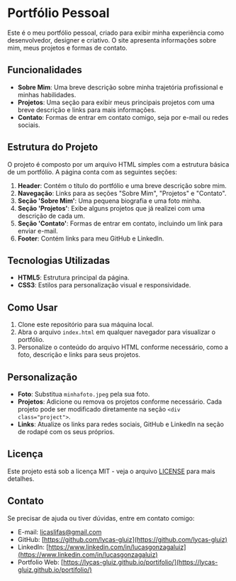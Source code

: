 # Portfólio Pessoal

Este é o meu portfólio pessoal, criado para exibir minha experiência como desenvolvedor, designer e criativo. O site apresenta informações sobre mim, meus projetos e formas de contato.

## Funcionalidades

- **Sobre Mim**: Uma breve descrição sobre minha trajetória profissional e minhas habilidades.
- **Projetos**: Uma seção para exibir meus principais projetos com uma breve descrição e links para mais informações.
- **Contato**: Formas de entrar em contato comigo, seja por e-mail ou redes sociais.

## Estrutura do Projeto

O projeto é composto por um arquivo HTML simples com a estrutura básica de um portfólio. A página conta com as seguintes seções:

1. **Header**: Contém o título do portfólio e uma breve descrição sobre mim.
2. **Navegação**: Links para as seções "Sobre Mim", "Projetos" e "Contato".
3. **Seção 'Sobre Mim'**: Uma pequena biografia e uma foto minha.
4. **Seção 'Projetos'**: Exibe alguns projetos que já realizei com uma descrição de cada um.
5. **Seção 'Contato'**: Formas de entrar em contato, incluindo um link para enviar e-mail.
6. **Footer**: Contém links para meu GitHub e LinkedIn.

## Tecnologias Utilizadas

- **HTML5**: Estrutura principal da página.
- **CSS3**: Estilos para personalização visual e responsividade.

## Como Usar

1. Clone este repositório para sua máquina local.
2. Abra o arquivo `index.html` em qualquer navegador para visualizar o portfólio.
3. Personalize o conteúdo do arquivo HTML conforme necessário, como a foto, descrição e links para seus projetos.

## Personalização

- **Foto**: Substitua `minhafoto.jpeg` pela sua foto.
- **Projetos**: Adicione ou remova os projetos conforme necessário. Cada projeto pode ser modificado diretamente na seção `<div class="project">`.
- **Links**: Atualize os links para redes sociais, GitHub e LinkedIn na seção de rodapé com os seus próprios.

## Licença

Este projeto está sob a licença MIT - veja o arquivo [LICENSE](LICENSE) para mais detalhes.

## Contato

Se precisar de ajuda ou tiver dúvidas, entre em contato comigo:

- E-mail: licaslifas@gmail.com
- GitHub: [https://github.com/lycas-gluiz](https://github.com/lycas-gluiz)
- LinkedIn: [https://www.linkedin.com/in/lucasgonzagaluiz](https://www.linkedin.com/in/lucasgonzagaluiz)
- Portfolio Web: [https://lycas-gluiz.github.io/portifolio/](https://lycas-gluiz.github.io/portifolio/)
